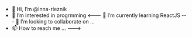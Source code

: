 - 👋 Hi, I’m @inna-rieznik
- 👀 I’m interested in progrmming
<--- 🌱 I’m currently learning ReactJS
--- 💞️ I’m looking to collaborate on ...
- 📫 How to reach me ...
--->
<!---
inna-rieznik/inna-rieznik is a ✨ special ✨ repository because its `README.md` (this file) appears on your GitHub profile.
You can click the Preview link to take a look at your changes.
--->
